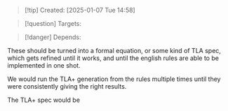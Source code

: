 
>[!tip] Created: [2025-01-07 Tue 14:58]

>[!question] Targets: 

>[!danger] Depends: 

These should be turned into a formal equation, or some kind of TLA spec, which gets refined until it works, and until the english rules are able to be implemented in one shot.

We would run the TLA+ generation from the rules multiple times until they were consistently giving the right results.

The TLA+ spec would be